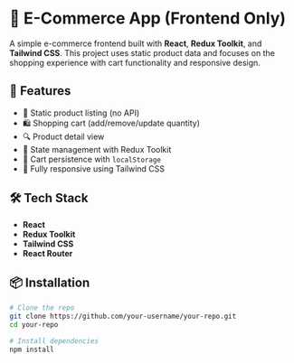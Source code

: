 # 🛒 E-Commerce App (Frontend Only)

A simple e-commerce frontend built with **React**, **Redux Toolkit**, and **Tailwind CSS**. This project uses static product data and focuses on the shopping experience with cart functionality and responsive design.

## 🚀 Features

- 🧾 Static product listing (no API)
- 🛍️ Shopping cart (add/remove/update quantity)
- 🔍 Product detail view
- 🧠 State management with Redux Toolkit
- 💾 Cart persistence with `localStorage`
- 📱 Fully responsive using Tailwind CSS

## 🛠️ Tech Stack

- **React**
- **Redux Toolkit**
- **Tailwind CSS**
- **React Router**

## 📦 Installation

```bash
# Clone the repo
git clone https://github.com/your-username/your-repo.git
cd your-repo

# Install dependencies
npm install
